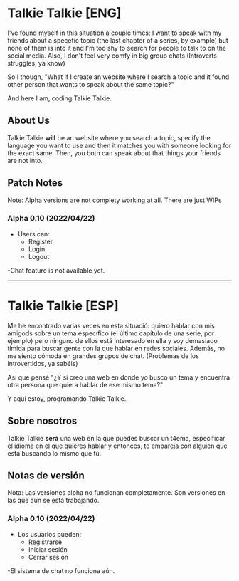 # Talkie Talkie [ENG]

I've found myself in this situation a couple times: I want to speak with my friends about a specefic topic (the last chapter of a series, by example) but none of them is into it and I'm too shy to search for people to talk to on the social media. Also, I don't feel very comfy in big group chats (Introverts struggles, ya know)

So I though, "What if I create an website where I search a topic and it found other person that wants to speak about the same topic?"

And here I am, coding Talkie Talkie.

## About Us
Talkie Talkie **will** be an website where you search a topic, specify the language you want to use and then it matches you with someone looking for the exact same. Then, you both can speak about that things your friends are not into.

## Patch Notes
Note: Alpha versions are not complety working at all. There are just WIPs

### Alpha 0.10 (2022/04/22)
- Users can:
  - Register
  - Login
  - Logout
 
 -Chat feature is not available yet.
 
 ___
# Talkie Talkie [ESP]
Me he encontrado varias veces en esta situació: quiero hablar con mis amigods sobre un tema específico (el último capítulo de una serie, por ejemplo) pero ninguno de ellos está interesado en ella y soy demasiado tímida para buscar gente con la que hablar en redes sociales. Además, no me siento cómoda en grandes grupos de chat. (Problemas de los introvertidos, ya sabéis)

Así que pensé "¿Y si creo una web en donde yo busco un tema y encuentra otra persona que quiera hablar de ese mismo tema?"

Y aquí estoy, programando Talkie Talkie.

## Sobre nosotros
Talkie Talkie **será** una web en la que puedes buscar un t4ema, especificar el idioma en el que quieres hablar y entonces, te empareja con alguien que está buscando lo mismo que tú.

## Notas de versión
Nota: Las versiones alpha no funcionan completamente. Son versiones en las que aún se está trabajando.

### Alpha 0.10 (2022/04/22)
- Los usuarios pueden:
  - Registrarse
  - Iniciar sesión
  - Cerrar sesión
 
 -El sistema de chat no funciona aún.





